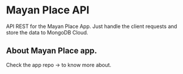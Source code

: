 # Mayan Place API
API REST for the Mayan Place App. Just handle the client requests and store the data to MongoDB Cloud.

## About Mayan Place app.
Check the app repo -> to know more about.
